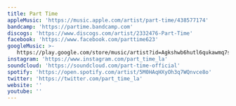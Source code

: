 ```yaml
---
title: Part Time
appleMusic: 'https://music.apple.com/artist/part-time/438577174'
bandcamp: 'https://partime.bandcamp.com'
discogs: 'https://www.discogs.com/artist/2332476-Part-Time'
facebook: 'https://www.facebook.com/parttime623'
googleMusic: >-
   https://play.google.com/store/music/artist?id=Agkshwb6hutl6qukawmq7spx2ea
instagram: 'https://www.instagram.com/part_time_la'
soundcloud: 'https://soundcloud.com/part-time-official'
spotify: 'https://open.spotify.com/artist/5M0HAqHXyOh3q7WQnvce8o'
twitter: 'https://twitter.com/part_time_la'
website: ''
youtube: ''
---
```


